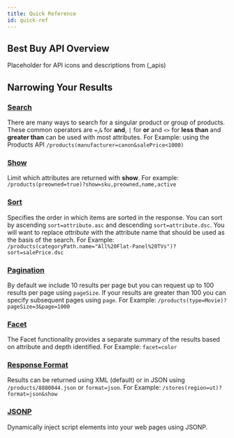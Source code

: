 ```yaml
---
title: Quick Reference
id: quick-ref
---
```


## Best Buy API Overview
Placeholder for API icons and descriptions from (_apis)

## Narrowing Your Results

### [Search](/documentation#advancedSearch-search)
There are many ways to search for a singular product or group of products. These common operators are `=`,`&` for **and**, `|` for **or** and `<>` for **less than** and **greater than** can be used with most attributes. For Example: using the Products API `/products(manufacturer=canon&salePrice<1000)`

### [Show](/documentation#show-show)
Limit which attributes are returned with **show**. For example: `/products(preowned=true)?show=sku,preowned,name,active`

### [Sort](/documentation#sort-sort)
Specifies the order in which items are sorted in the response. You can sort by ascending `sort=attribute.asc` and descending `sort=attribute.dsc`. You will want to replace *attribute* with the attribute name that should be used as the basis of the search. For Example: `/products(categoryPath.name="All%20Flat-Panel%20TVs")?sort=salePrice.dsc`

### [Pagination](/documentation#pagination-pagination)
By default we include 10 results per page but you can request up to 100 results per page using `pageSize`. If your results are greater than 100 you can specify subsequent pages using `page`. For Example: `/products(type=Movie)?pageSize=3&page=1000`

### [Facet](/documentation#facets-facets)
The Facet functionality provides a separate summary of the results based on attribute and depth identified. For Example: `facet=color`

### [Response Format](/documentation#responseFormat-response-format)
Results can be returned using XML (default) or in JSON using `/products/8880044.json` or `format=json`. For Example: `/stores(region=ut)?format=json&show`

### [JSONP](/documentation#responseFormat-response-format)
Dynamically inject script elements into your web pages using JSONP.